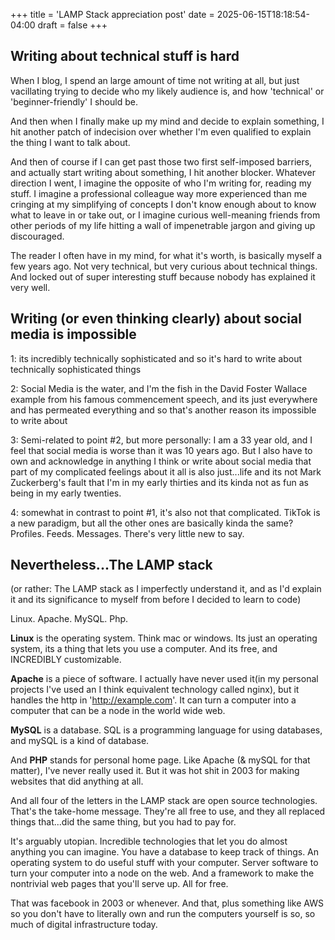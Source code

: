 +++
title = 'LAMP Stack appreciation post'
date = 2025-06-15T18:18:54-04:00
draft = false
+++


## Writing about technical stuff is hard

When I blog, I spend an large amount of time not writing at all, but just vacillating trying to decide who my likely audience is, and how 'technical' or 'beginner-friendly' I should be. 

And then when I finally make up my mind and decide to explain something, I hit another patch of indecision over whether I'm even qualified to explain the thing I want to talk about. 

And then of course if I can get past those two first self-imposed barriers, and actually start writing about something, I hit another blocker.  Whatever direction I went, I imagine the opposite of who I'm writing for, reading my stuff. I imagine a professional colleague way more experienced than me cringing at my simplifying of concepts I don't know enough about to know what to leave in or take out, or I imagine curious well-meaning friends from other periods of my life hitting a wall of impenetrable jargon and giving up discouraged. 

The reader I often have in my mind, for what it's worth, is basically myself a few years ago. Not very technical, but very curious about technical things. And locked out of super interesting stuff because nobody has explained it very well.


## Writing (or even thinking clearly) about social media is impossible

1: its incredibly technically sophisticated and so it's hard to write about technically sophisticated things

2: Social Media is the water, and I'm the fish in the David Foster Wallace example from his famous commencement speech, and its just everywhere and has permeated everything and so that's another reason its impossible to write about

3: Semi-related to point #2, but more personally: I am a 33 year old, and I feel that social media is worse than it was 10 years ago. But I also have to own and acknowledge in anything I think or write about social media that part of my complicated feelings about it all is also just...life and its not Mark Zuckerberg's fault that I'm in my early thirties and its kinda not as fun as being in my early twenties.

4: somewhat in contrast to point #1, it's also not that complicated. TikTok is a new paradigm, but all the other ones are basically kinda the same? Profiles. Feeds. Messages. There's very little new to say. 

## Nevertheless...The LAMP stack

(or rather: The LAMP stack as I imperfectly understand it, and as I'd explain it and its significance to myself from before I decided to learn to code)

Linux. 
Apache. 
MySQL. 
Php. 

**Linux** is the operating system. Think mac or windows. Its just an operating system, its a thing that lets you use a computer. And its free, and INCREDIBLY customizable. 

**Apache** is a piece of software. I actually have never used it(in my personal projects I've used an I think equivalent technology called nginx), but it handles the http in 'http://example.com'. It can turn a computer into a computer that can be a node in the world wide web. 

**MySQL** is a database. SQL is a programming language for using databases, and mySQL is a kind of database. 

And **PHP** stands for personal home page. Like Apache (& mySQL for that matter), I've never really used it. But it was hot shit in 2003 for making websites that did anything at all. 

And all four of the letters in the LAMP stack are open source technologies. That's the take-home message. They're all free to use, and they all replaced things that...did the same thing, but you had to pay for. 

It's arguably utopian. Incredible technologies that let you do almost anything you can imagine. You have a database to keep track of things. An operating system to do useful stuff with your computer. Server software to turn your computer into a node on the web. And a framework to make the nontrivial web pages that you'll serve up. All for free. 

That was facebook in 2003 or whenever. And that, plus something like AWS so you don't have to literally own and run the computers yourself is so, so much of digital infrastructure today. 

